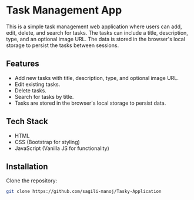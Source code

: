 # Task Management App

This is a simple task management web application where users can add, edit, delete, and search for tasks. The tasks can include a title, description, type, and an optional image URL. The data is stored in the browser's local storage to persist the tasks between sessions.

## Features

- Add new tasks with title, description, type, and optional image URL.
- Edit existing tasks.
- Delete tasks.
- Search for tasks by title.
- Tasks are stored in the browser's local storage to persist data.

## Tech Stack

- HTML
- CSS (Bootstrap for styling)
- JavaScript (Vanilla JS for functionality)

## Installation

Clone the repository:
   ```bash
   git clone https://github.com/sagili-manoj/Tasky-Application
   
